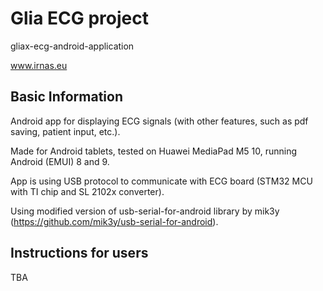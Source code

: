 # Glia ECG project
gliax-ecg-android-application


www.irnas.eu

## Basic Information
Android app for displaying ECG signals (with other features, such as pdf saving, patient input, etc.).

Made for Android tablets, tested on Huawei MediaPad M5 10, running Android (EMUI) 8 and 9.

App is using USB protocol to communicate with ECG board (STM32 MCU with TI chip and SL 2102x converter).

Using modified version of usb-serial-for-android library by mik3y (https://github.com/mik3y/usb-serial-for-android).

## Instructions for users
TBA

